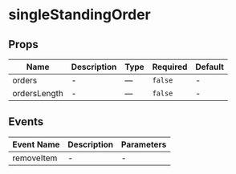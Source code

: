 # singleStandingOrder

## Props

<!-- @vuese:singleStandingOrder:props:start -->
|Name|Description|Type|Required|Default|
|---|---|---|---|---|
|orders|-|—|`false`|-|
|ordersLength|-|—|`false`|-|

<!-- @vuese:singleStandingOrder:props:end -->


## Events

<!-- @vuese:singleStandingOrder:events:start -->
|Event Name|Description|Parameters|
|---|---|---|
|removeItem|-|-|

<!-- @vuese:singleStandingOrder:events:end -->


